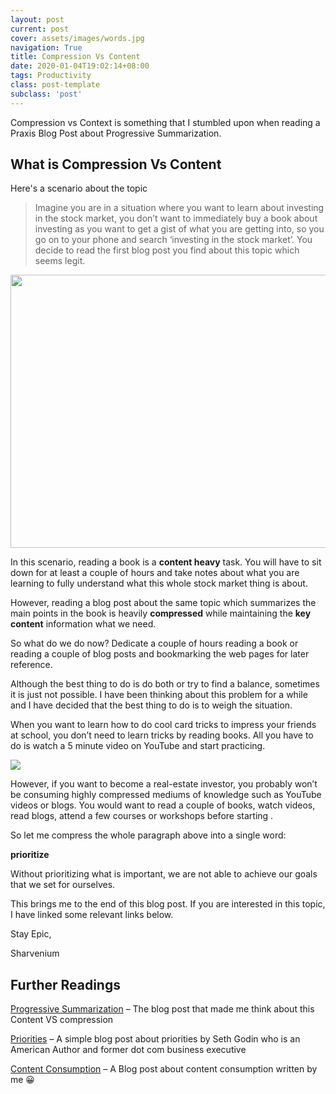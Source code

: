 ```yaml
---
layout: post
current: post
cover: assets/images/words.jpg
navigation: True
title: Compression Vs Content
date: 2020-01-04T19:02:14+08:00
tags: Productivity
class: post-template
subclass: 'post'
---
```

  Compression vs Context is something that I stumbled upon when reading a Praxis Blog Post about Progressive Summarization.

## What is Compression Vs Content 

Here's a scenario about the topic



  > Imagine you are in a situation where you want to learn about investing in the stock market, you don’t want to immediately buy a book about investing as you want to get a gist of what you are getting into, so you go on to your phone and search ‘investing in the stock market’. You decide to read the first blog post you find about this topic which seems legit.


<img  src="https://images.unsplash.com/photo-1518186285589-2f7649de83e0?ixlib=rb-1.2.1&q=85&fm=jpg&crop=entropy&cs=srgb" width="583" height="437" /> 


  In this scenario, reading a book is a **content heavy** task. You will have to sit down for at least a couple of hours and take notes about what you are learning to fully understand what this whole stock market thing is about.

  However, reading a blog post about the same topic which summarizes the main points in the book is heavily **compressed** while maintaining the **key content** information what we need.


  So what do we do now? Dedicate a couple of hours reading a book or reading a couple of blog posts and bookmarking the web pages for later reference.

  Although the best thing to do is do both or try to find a balance, sometimes it is just not possible. I have been thinking about this problem for a while and I have decided that the best thing to do is to weigh the situation.

  When you want to learn how to do cool card tricks to impress your friends at school, you don&#8217;t need to learn tricks by reading books. All you have to do is watch a 5 minute video on YouTube and start practicing.

<img src="https://images.unsplash.com/photo-1529480780361-c8cb81eb5735?ixlib=rb-1.2.1&q=85&fm=jpg&crop=entropy&cs=srgb" > 

  However, if you want to become a real-estate investor, you probably won’t be consuming highly compressed mediums of knowledge such as YouTube videos or blogs. You would want to read a couple of books, watch videos, read blogs, attend a few courses or workshops before starting .

So let me compress the whole paragraph above into a single word:

**prioritize**

Without prioritizing what is important, we are not able to achieve our goals that we set for ourselves.

This brings me to the end of this blog post. If you are interested in this topic, I have linked some relevant links below.

Stay Epic,

Sharvenium

## Further Readings


<p id="f489a266-37cb-4f24-97b4-461165a6484c" class="">
  <a href="https://praxis.fortelabs.co/progressive-summarization-a-practical-technique-for-designing-discoverable-notes-3459b257d3eb/">Progressive Summarization</a> &#8211; The blog post that made me think about this Content VS compression
</p>

<p id="0d542a6f-76c2-4085-8c3b-102af3b5755e" class="">
  <a href="https://seths.blog/2020/01/priorities/">Priorities</a> &#8211; A simple blog post about priorities by Seth Godin who is an American Author and former dot com business executive
</p>

<p id="8342d2e6-d43c-4cdf-bcf6-ffefbb4b87a1" class="">
  <a href="https://sharvenium.com/content-consumption/">Content Consumption</a> &#8211; A Blog post about content consumption written by me 😀
</p>